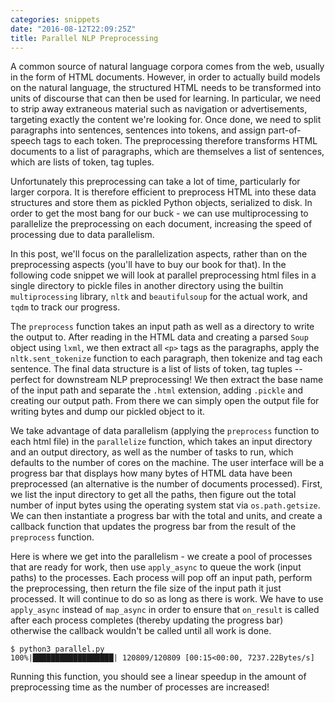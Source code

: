 ```yaml
---
categories: snippets
date: "2016-08-12T22:09:25Z"
title: Parallel NLP Preprocessing
---
```


A common source of natural language corpora comes from the web, usually in the form of HTML documents. However, in order to actually build models on the natural language, the structured HTML needs to be transformed into units of discourse that can then be used for learning. In particular, we need to strip away extraneous material such as navigation or advertisements, targeting exactly the content we're looking for. Once done, we need to split paragraphs into sentences, sentences into tokens, and assign part-of-speech tags to each token. The preprocessing therefore transforms HTML documents to a list of paragraphs, which are themselves a list of sentences, which are lists of token, tag tuples.

Unfortunately this preprocessing can take a lot of time, particularly for larger corpora. It is therefore efficient to preprocess HTML into these data structures and store them as pickled Python objects, serialized to disk. In order to get the most bang for our buck - we can use multiprocessing to parallelize the preprocessing on each document, increasing the speed of processing due to data parallelism.  

In this post, we'll focus on the parallelization aspects, rather than on the preprocessing aspects (you'll have to buy our book for that). In the following code snippet we will look at parallel preprocessing html files in a single directory to pickle files in another directory using the builtin `multiprocessing` library, `nltk` and `beautifulsoup` for the actual work, and `tqdm` to track our progress.

<script src="https://gist.github.com/bbengfort/8f0e888e222dc65b8742ee02ce59f6e5.js"></script>

The `preprocess` function takes an input path as well as a directory to write the output to. After reading in the HTML data and creating a parsed `Soup` object using `lxml`, we then extract all `<p>` tags as the paragraphs, apply the `nltk.sent_tokenize` function to each paragraph, then tokenize and tag each sentence. The final data structure is a list of lists of token, tag tuples -- perfect for downstream NLP preprocessing! We then extract the base name of the input path and separate the `.html` extension, adding `.pickle` and creating our output path. From there we can simply open the output file for writing bytes and dump our pickled object to it.

We take advantage of data parallelism (applying the `preprocess` function to each html file) in the `parallelize` function, which takes an input directory and an output directory, as well as the number of tasks to run, which defaults to the number of cores on the machine. The user interface will be a progress bar that displays how many bytes of HTML data have been preprocessed (an alternative is the number of documents processed). First, we list the input directory to get all the paths, then figure out the total number of input bytes using the operating system stat via `os.path.getsize`. We can then instantiate a progress bar with the total and units, and create a callback function that updates the progress bar from the result of the `preprocess` function.

Here is where we get into the parallelism - we create a pool of processes that are ready for work, then use `apply_async` to queue the work (input paths) to the processes. Each process will pop off an input path, perform the preprocessing, then return the file size of the input path it just processed. It will continue to do so as long as there is work. We have to use `apply_async` instead of `map_async` in order to ensure that `on_result` is called after each process completes (thereby updating the progress bar) otherwise the callback wouldn't be called until all work is done.

```
$ python3 parallel.py
100%|██████████████████| 120809/120809 [00:15<00:00, 7237.22Bytes/s]
```

Running this function, you should see a linear speedup in the amount of preprocessing time as the number of processes are increased!
